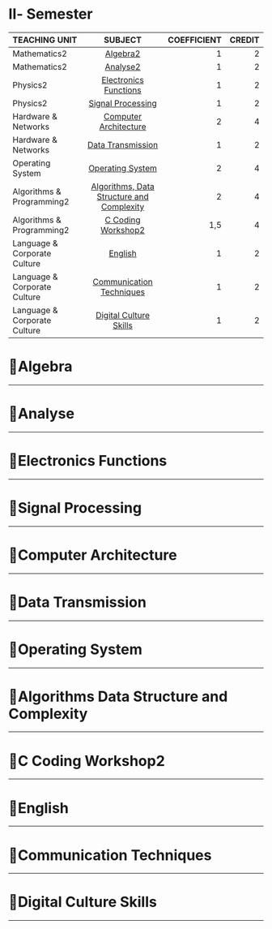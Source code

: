 # Ⅱ- Semester
| TEACHING UNIT                | SUBJECT                      | COEFFICIENT |CREDIT    |
|:--------                     |:--------:                    | --------:   |--------: |
| Mathematics2                 | [Algebra2](#📖Algebra)                     |     1  |    2 |
| Mathematics2                 | [Analyse2](#📖Analyse)                     |     1  |    2 |
| Physics2                     | [Electronics Functions](#📖Electronics-Functions)        |     1    |    2 |
| Physics2                     | [Signal Processing](#📖Signal-Processing  )            |     1    |    2 |   
| Hardware & Networks          | [Computer Architecture](#📖Computer-Architecture)        |     2    |    4 |
| Hardware & Networks          | [Data Transmission](#📖Data-Transmission )            |     1  |    2 |
| Operating System             | [Operating System](#📖Operating-System)             |     2    |    4 |
| Algorithms & Programming2    | [Algorithms, Data Structure and Complexity](#📖Algorithms-Data-Structure-and-Complexity )  |     2    |    4 |
| Algorithms & Programming2    | [C Coding Workshop2](#📖C-Coding-Workshop2)           |     1,5  |    4 |
| Language & Corporate Culture | [English](#📖English)                      |     1    |    2 |
| Language & Corporate Culture | [Communication Techniques](#📖Communication-Techniques)     |     1    |    2 |
| Language & Corporate Culture | [Digital Culture Skills](#📖Digital-Culture-Skills)    |     1    |    2 |


# 📖Algebra

---

# 📖Analyse

---


# 📖Electronics Functions

---

# 📖Signal Processing  

---

# 📖Computer Architecture  

---

# 📖Data Transmission 

---

# 📖Operating System

---

# 📖Algorithms Data Structure and Complexity 

---

# 📖C Coding Workshop2 

---

# 📖English  

---

# 📖Communication Techniques

---

# 📖Digital Culture Skills

---


